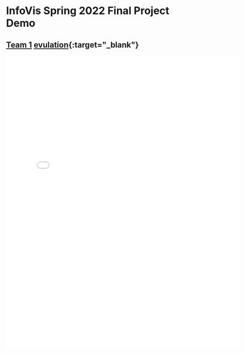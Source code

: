 # InfoVis Spring 2022 Final Project Demo

## [Team 1](./team1/index.html) [evulation](https://forms.gle/ZuLeL2XJJa3rkYT88){:target="_blank"}

<iframe src="./team1/index.html" width="640" height="800" frameborder="0" marginheight="0" marginwidth="0">Loading…</iframe>